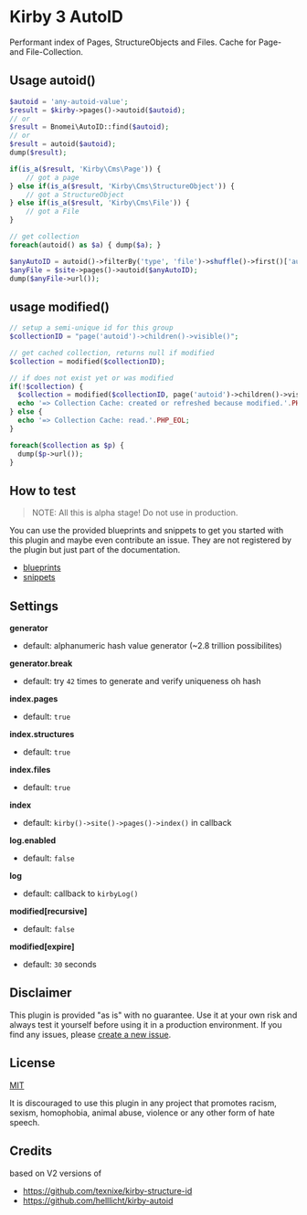 # Kirby 3 AutoID

Performant index of Pages, StructureObjects and Files. Cache for Page- and File-Collection.

## Usage autoid()

```php
$autoid = 'any-autoid-value';
$result = $kirby->pages()->autoid($autoid);
// or
$result = Bnomei\AutoID::find($autoid);
// or
$result = autoid($autoid);
dump($result);

if(is_a($result, 'Kirby\Cms\Page')) {
    // got a page
} else if(is_a($result, 'Kirby\Cms\StructureObject')) {
    // got a StructureObject
} else if(is_a($result, 'Kirby\Cms\File')) {
    // got a File
}

// get collection
foreach(autoid() as $a) { dump($a); }

$anyAutoID = autoid()->filterBy('type', 'file')->shuffle()->first()['autoid'];
$anyFile = $site->pages()->autoid($anyAutoID);
dump($anyFile->url());
```

## usage modified()

```php
// setup a semi-unique id for this group
$collectionID = "page('autoid')->children()->visible()";

// get cached collection, returns null if modified
$collection = modified($collectionID);

// if does not exist yet or was modified 
if(!$collection) {
  $collection = modified($collectionID, page('autoid')->children()->visible());
  echo '=> Collection Cache: created or refreshed because modified.'.PHP_EOL;
} else {
  echo '=> Collection Cache: read.'.PHP_EOL;
}

foreach($collection as $p) {
  dump($p->url());
}
```

## How to test

> NOTE: All this is alpha stage! Do not use in production. 

You can use the provided blueprints and snippets to get you started with this plugin and maybe even contribute an issue. They are not registered by the plugin but just part of the documentation.

- [blueprints](https://github.com/bnomei/kirby3-autoid/tree/master/blueprints)
- [snippets](https://github.com/bnomei/kirby3-autoid/tree/master/snippets)

## Settings

**generator**
- default: alphanumeric hash value generator (~2.8 trillion possibilites)

**generator.break**
- default: try `42` times to generate and verify uniqueness oh hash

**index.pages**
- default: `true`

**index.structures**
- default: `true`

**index.files**
- default: `true`

**index**
- default: `kirby()->site()->pages()->index()` in callback

**log.enabled**
- default: `false`

**log**
- default: callback to `kirbyLog()`

**modified[recursive]**
- default: `false`

**modified[expire]**
- default: `30` seconds


## Disclaimer

This plugin is provided "as is" with no guarantee. Use it at your own risk and always test it yourself before using it in a production environment. If you find any issues, please [create a new issue](https://github.com/bnomei/kirby3-autoid/issues/new).

## License

[MIT](https://opensource.org/licenses/MIT)

It is discouraged to use this plugin in any project that promotes racism, sexism, homophobia, animal abuse, violence or any other form of hate speech.

## Credits

based on V2 versions of
- https://github.com/texnixe/kirby-structure-id
- https://github.com/helllicht/kirby-autoid
